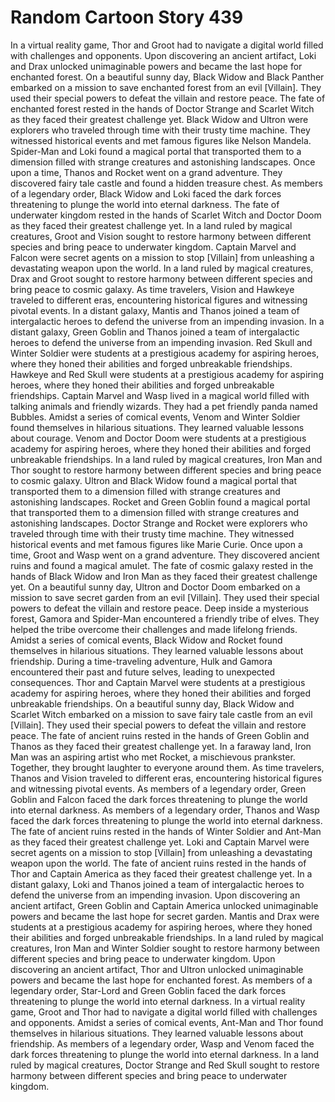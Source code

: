 # Random Cartoon Story 439

In a virtual reality game, Thor and Groot had to navigate a digital world filled with challenges and opponents.
Upon discovering an ancient artifact, Loki and Drax unlocked unimaginable powers and became the last hope for enchanted forest.
On a beautiful sunny day, Black Widow and Black Panther embarked on a mission to save enchanted forest from an evil [Villain]. They used their special powers to defeat the villain and restore peace.
The fate of enchanted forest rested in the hands of Doctor Strange and Scarlet Witch as they faced their greatest challenge yet.
Black Widow and Ultron were explorers who traveled through time with their trusty time machine. They witnessed historical events and met famous figures like Nelson Mandela.
Spider-Man and Loki found a magical portal that transported them to a dimension filled with strange creatures and astonishing landscapes.
Once upon a time, Thanos and Rocket went on a grand adventure. They discovered fairy tale castle and found a hidden treasure chest.
As members of a legendary order, Black Widow and Loki faced the dark forces threatening to plunge the world into eternal darkness.
The fate of underwater kingdom rested in the hands of Scarlet Witch and Doctor Doom as they faced their greatest challenge yet.
In a land ruled by magical creatures, Groot and Vision sought to restore harmony between different species and bring peace to underwater kingdom.
Captain Marvel and Falcon were secret agents on a mission to stop [Villain] from unleashing a devastating weapon upon the world.
In a land ruled by magical creatures, Drax and Groot sought to restore harmony between different species and bring peace to cosmic galaxy.
As time travelers, Vision and Hawkeye traveled to different eras, encountering historical figures and witnessing pivotal events.
In a distant galaxy, Mantis and Thanos joined a team of intergalactic heroes to defend the universe from an impending invasion.
In a distant galaxy, Green Goblin and Thanos joined a team of intergalactic heroes to defend the universe from an impending invasion.
Red Skull and Winter Soldier were students at a prestigious academy for aspiring heroes, where they honed their abilities and forged unbreakable friendships.
Hawkeye and Red Skull were students at a prestigious academy for aspiring heroes, where they honed their abilities and forged unbreakable friendships.
Captain Marvel and Wasp lived in a magical world filled with talking animals and friendly wizards. They had a pet friendly panda named Bubbles.
Amidst a series of comical events, Venom and Winter Soldier found themselves in hilarious situations. They learned valuable lessons about courage.
Venom and Doctor Doom were students at a prestigious academy for aspiring heroes, where they honed their abilities and forged unbreakable friendships.
In a land ruled by magical creatures, Iron Man and Thor sought to restore harmony between different species and bring peace to cosmic galaxy.
Ultron and Black Widow found a magical portal that transported them to a dimension filled with strange creatures and astonishing landscapes.
Rocket and Green Goblin found a magical portal that transported them to a dimension filled with strange creatures and astonishing landscapes.
Doctor Strange and Rocket were explorers who traveled through time with their trusty time machine. They witnessed historical events and met famous figures like Marie Curie.
Once upon a time, Groot and Wasp went on a grand adventure. They discovered ancient ruins and found a magical amulet.
The fate of cosmic galaxy rested in the hands of Black Widow and Iron Man as they faced their greatest challenge yet.
On a beautiful sunny day, Ultron and Doctor Doom embarked on a mission to save secret garden from an evil [Villain]. They used their special powers to defeat the villain and restore peace.
Deep inside a mysterious forest, Gamora and Spider-Man encountered a friendly tribe of elves. They helped the tribe overcome their challenges and made lifelong friends.
Amidst a series of comical events, Black Widow and Rocket found themselves in hilarious situations. They learned valuable lessons about friendship.
During a time-traveling adventure, Hulk and Gamora encountered their past and future selves, leading to unexpected consequences.
Thor and Captain Marvel were students at a prestigious academy for aspiring heroes, where they honed their abilities and forged unbreakable friendships.
On a beautiful sunny day, Black Widow and Scarlet Witch embarked on a mission to save fairy tale castle from an evil [Villain]. They used their special powers to defeat the villain and restore peace.
The fate of ancient ruins rested in the hands of Green Goblin and Thanos as they faced their greatest challenge yet.
In a faraway land, Iron Man was an aspiring artist who met Rocket, a mischievous prankster. Together, they brought laughter to everyone around them.
As time travelers, Thanos and Vision traveled to different eras, encountering historical figures and witnessing pivotal events.
As members of a legendary order, Green Goblin and Falcon faced the dark forces threatening to plunge the world into eternal darkness.
As members of a legendary order, Thanos and Wasp faced the dark forces threatening to plunge the world into eternal darkness.
The fate of ancient ruins rested in the hands of Winter Soldier and Ant-Man as they faced their greatest challenge yet.
Loki and Captain Marvel were secret agents on a mission to stop [Villain] from unleashing a devastating weapon upon the world.
The fate of ancient ruins rested in the hands of Thor and Captain America as they faced their greatest challenge yet.
In a distant galaxy, Loki and Thanos joined a team of intergalactic heroes to defend the universe from an impending invasion.
Upon discovering an ancient artifact, Green Goblin and Captain America unlocked unimaginable powers and became the last hope for secret garden.
Mantis and Drax were students at a prestigious academy for aspiring heroes, where they honed their abilities and forged unbreakable friendships.
In a land ruled by magical creatures, Iron Man and Winter Soldier sought to restore harmony between different species and bring peace to underwater kingdom.
Upon discovering an ancient artifact, Thor and Ultron unlocked unimaginable powers and became the last hope for enchanted forest.
As members of a legendary order, Star-Lord and Green Goblin faced the dark forces threatening to plunge the world into eternal darkness.
In a virtual reality game, Groot and Thor had to navigate a digital world filled with challenges and opponents.
Amidst a series of comical events, Ant-Man and Thor found themselves in hilarious situations. They learned valuable lessons about friendship.
As members of a legendary order, Wasp and Venom faced the dark forces threatening to plunge the world into eternal darkness.
In a land ruled by magical creatures, Doctor Strange and Red Skull sought to restore harmony between different species and bring peace to underwater kingdom.